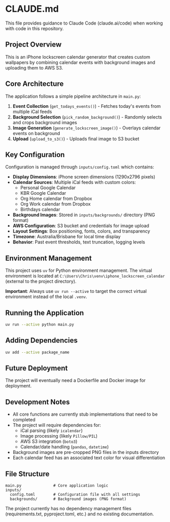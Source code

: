 # CLAUDE.md

This file provides guidance to Claude Code (claude.ai/code) when working with code in this repository.

## Project Overview

This is an iPhone lockscreen calendar generator that creates custom wallpapers by combining calendar events with background images and uploading them to AWS S3.

## Core Architecture

The application follows a simple pipeline architecture in `main.py`:
1. **Event Collection** (`get_todays_events()`) - Fetches today's events from multiple iCal feeds
2. **Background Selection** (`pick_random_background()`) - Randomly selects and crops background images
3. **Image Generation** (`generate_lockscreen_image()`) - Overlays calendar events on background
4. **Upload** (`upload_to_s3()`) - Uploads final image to S3 bucket

## Key Configuration

Configuration is managed through `inputs/config.toml` which contains:

- **Display Dimensions**: iPhone screen dimensions (1290x2796 pixels)
- **Calendar Sources**: Multiple iCal feeds with custom colors:
  - Personal Google Calendar
  - KBR Google Calendar
  - Org Home calendar from Dropbox
  - Org Work calendar from Dropbox
  - Birthdays calendar
- **Background Images**: Stored in `inputs/backgrounds/` directory (PNG format)
- **AWS Configuration**: S3 bucket and credentials for image upload
- **Layout Settings**: Box positioning, fonts, colors, and transparency
- **Timezone**: Australia/Brisbane for local time display
- **Behavior**: Past event thresholds, text truncation, logging levels

## Environment Management

This project uses `uv` for Python environment management. The virtual environment is located at `C:\Users\Chris\venv\iphone_lockscreen_calendar` (external to the project directory).

**Important**: Always use `uv run --active` to target the correct virtual environment instead of the local `.venv`.

## Running the Application

```bash
uv run --active python main.py
```

## Adding Dependencies

```bash
uv add --active package_name
```

## Future Deployment

The project will eventually need a Dockerfile and Docker image for deployment.

## Development Notes

- All core functions are currently stub implementations that need to be completed
- The project will require dependencies for:
  - iCal parsing (likely `icalendar`)
  - Image processing (likely `Pillow/PIL`)
  - AWS S3 integration (`boto3`)
  - Calendar/date handling (`pandas`, `datetime`)
- Background images are pre-cropped PNG files in the inputs directory
- Each calendar feed has an associated text color for visual differentiation

## File Structure

```
main.py              # Core application logic
inputs/
  config.toml        # Configuration file with all settings
  backgrounds/       # Background images (PNG format)
```

The project currently has no dependency management files (requirements.txt, pyproject.toml, etc.) and no existing documentation.